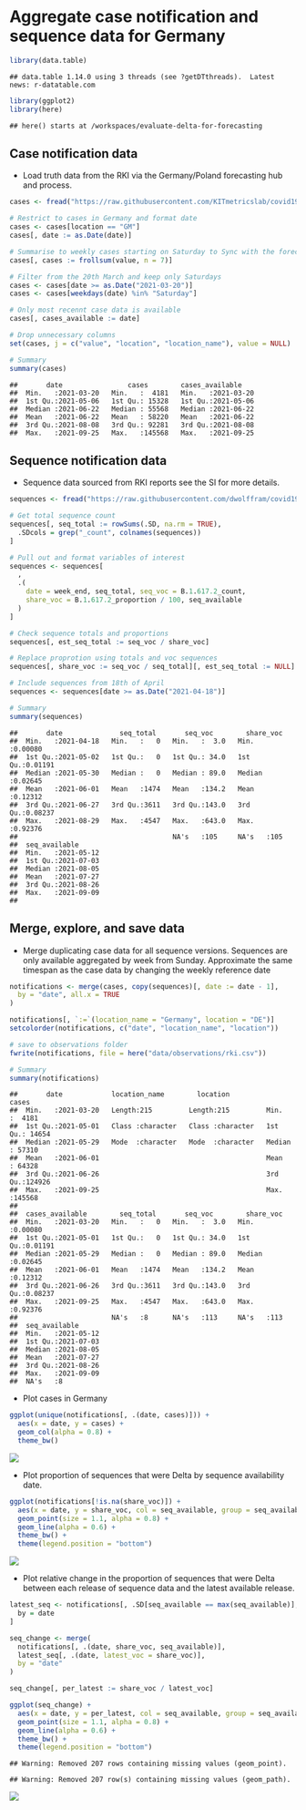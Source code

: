 Aggregate case notification and sequence data for Germany
================

``` r
library(data.table)
```

    ## data.table 1.14.0 using 3 threads (see ?getDTthreads).  Latest news: r-datatable.com

``` r
library(ggplot2)
library(here)
```

    ## here() starts at /workspaces/evaluate-delta-for-forecasting

## Case notification data

  - Load truth data from the RKI via the Germany/Poland forecasting hub
    and process.

<!-- end list -->

``` r
cases <- fread("https://raw.githubusercontent.com/KITmetricslab/covid19-forecast-hub-de/master/data-truth/RKI/truth_RKI-Incident%20Cases_Germany.csv") # nolint

# Restrict to cases in Germany and format date
cases <- cases[location == "GM"]
cases[, date := as.Date(date)]

# Summarise to weekly cases starting on Saturday to Sync with the forecast hubs
cases[, cases := frollsum(value, n = 7)]

# Filter from the 20th March and keep only Saturdays
cases <- cases[date >= as.Date("2021-03-20")]
cases <- cases[weekdays(date) %in% "Saturday"]

# Only most recennt case data is available
cases[, cases_available := date]

# Drop unnecessary columns
set(cases, j = c("value", "location", "location_name"), value = NULL)

# Summary
summary(cases)
```

    ##       date                cases        cases_available     
    ##  Min.   :2021-03-20   Min.   :  4181   Min.   :2021-03-20  
    ##  1st Qu.:2021-05-06   1st Qu.: 15328   1st Qu.:2021-05-06  
    ##  Median :2021-06-22   Median : 55568   Median :2021-06-22  
    ##  Mean   :2021-06-22   Mean   : 58220   Mean   :2021-06-22  
    ##  3rd Qu.:2021-08-08   3rd Qu.: 92281   3rd Qu.:2021-08-08  
    ##  Max.   :2021-09-25   Max.   :145568   Max.   :2021-09-25

## Sequence notification data

  - Sequence data sourced from RKI reports see the SI for more details.

<!-- end list -->

``` r
sequences <- fread("https://raw.githubusercontent.com/dwolffram/covid19-variants/main/data/sequencing_germany.csv") # nolint

# Get total sequence count
sequences[, seq_total := rowSums(.SD, na.rm = TRUE),
  .SDcols = grep("_count", colnames(sequences))
]

# Pull out and format variables of interest
sequences <- sequences[
  ,
  .(
    date = week_end, seq_total, seq_voc = B.1.617.2_count,
    share_voc = B.1.617.2_proportion / 100, seq_available
  )
]

# Check sequence totals and proportions
sequences[, est_seq_total := seq_voc / share_voc]

# Replace proprotion using totals and voc sequences
sequences[, share_voc := seq_voc / seq_total][, est_seq_total := NULL]

# Include sequences from 18th of April
sequences <- sequences[date >= as.Date("2021-04-18")]

# Summary
summary(sequences)
```

    ##       date              seq_total       seq_voc        share_voc      
    ##  Min.   :2021-04-18   Min.   :   0   Min.   :  3.0   Min.   :0.00080  
    ##  1st Qu.:2021-05-02   1st Qu.:   0   1st Qu.: 34.0   1st Qu.:0.01191  
    ##  Median :2021-05-30   Median :   0   Median : 89.0   Median :0.02645  
    ##  Mean   :2021-06-01   Mean   :1474   Mean   :134.2   Mean   :0.12312  
    ##  3rd Qu.:2021-06-27   3rd Qu.:3611   3rd Qu.:143.0   3rd Qu.:0.08237  
    ##  Max.   :2021-08-29   Max.   :4547   Max.   :643.0   Max.   :0.92376  
    ##                                      NA's   :105     NA's   :105      
    ##  seq_available       
    ##  Min.   :2021-05-12  
    ##  1st Qu.:2021-07-03  
    ##  Median :2021-08-05  
    ##  Mean   :2021-07-27  
    ##  3rd Qu.:2021-08-26  
    ##  Max.   :2021-09-09  
    ## 

## Merge, explore, and save data

  - Merge duplicating case data for all sequence versions. Sequences are
    only available aggregated by week from Sunday. Approximate the same
    timespan as the case data by changing the weekly reference date

<!-- end list -->

``` r
notifications <- merge(cases, copy(sequences)[, date := date - 1],
  by = "date", all.x = TRUE
)

notifications[, `:=`(location_name = "Germany", location = "DE")]
setcolorder(notifications, c("date", "location_name", "location"))

# save to observations folder
fwrite(notifications, file = here("data/observations/rki.csv"))

# Summary
summary(notifications)
```

    ##       date            location_name        location             cases       
    ##  Min.   :2021-03-20   Length:215         Length:215         Min.   :  4181  
    ##  1st Qu.:2021-05-01   Class :character   Class :character   1st Qu.: 14654  
    ##  Median :2021-05-29   Mode  :character   Mode  :character   Median : 57310  
    ##  Mean   :2021-06-01                                         Mean   : 64328  
    ##  3rd Qu.:2021-06-26                                         3rd Qu.:124926  
    ##  Max.   :2021-09-25                                         Max.   :145568  
    ##                                                                             
    ##  cases_available        seq_total       seq_voc        share_voc      
    ##  Min.   :2021-03-20   Min.   :   0   Min.   :  3.0   Min.   :0.00080  
    ##  1st Qu.:2021-05-01   1st Qu.:   0   1st Qu.: 34.0   1st Qu.:0.01191  
    ##  Median :2021-05-29   Median :   0   Median : 89.0   Median :0.02645  
    ##  Mean   :2021-06-01   Mean   :1474   Mean   :134.2   Mean   :0.12312  
    ##  3rd Qu.:2021-06-26   3rd Qu.:3611   3rd Qu.:143.0   3rd Qu.:0.08237  
    ##  Max.   :2021-09-25   Max.   :4547   Max.   :643.0   Max.   :0.92376  
    ##                       NA's   :8      NA's   :113     NA's   :113      
    ##  seq_available       
    ##  Min.   :2021-05-12  
    ##  1st Qu.:2021-07-03  
    ##  Median :2021-08-05  
    ##  Mean   :2021-07-27  
    ##  3rd Qu.:2021-08-26  
    ##  Max.   :2021-09-09  
    ##  NA's   :8

  - Plot cases in Germany

<!-- end list -->

``` r
ggplot(unique(notifications[, .(date, cases)])) +
  aes(x = date, y = cases) +
  geom_col(alpha = 0.8) +
  theme_bw()
```

![](process-obs_files/figure-gfm/cases-1.png)<!-- -->

  - Plot proportion of sequences that were Delta by sequence
    availability date.

<!-- end list -->

``` r
ggplot(notifications[!is.na(share_voc)]) +
  aes(x = date, y = share_voc, col = seq_available, group = seq_available) +
  geom_point(size = 1.1, alpha = 0.8) +
  geom_line(alpha = 0.6) +
  theme_bw() +
  theme(legend.position = "bottom")
```

![](process-obs_files/figure-gfm/sequences-1.png)<!-- -->

  - Plot relative change in the proportion of sequences that were Delta
    between each release of sequence data and the latest available
    release.

<!-- end list -->

``` r
latest_seq <- notifications[, .SD[seq_available == max(seq_available)],
  by = date
]

seq_change <- merge(
  notifications[, .(date, share_voc, seq_available)],
  latest_seq[, .(date, latest_voc = share_voc)],
  by = "date"
)

seq_change[, per_latest := share_voc / latest_voc]

ggplot(seq_change) +
  aes(x = date, y = per_latest, col = seq_available, group = seq_available) +
  geom_point(size = 1.1, alpha = 0.8) +
  geom_line(alpha = 0.6) +
  theme_bw() +
  theme(legend.position = "bottom")
```

    ## Warning: Removed 207 rows containing missing values (geom_point).

    ## Warning: Removed 207 row(s) containing missing values (geom_path).

![](process-obs_files/figure-gfm/sequences-change-1.png)<!-- -->
